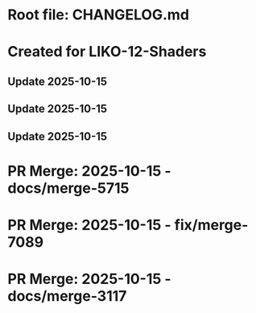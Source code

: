 # Root file: CHANGELOG.md
# Created for LIKO-12-Shaders

## Update 2025-10-15

## Update 2025-10-15

## Update 2025-10-15

# PR Merge: 2025-10-15 - docs/merge-5715

# PR Merge: 2025-10-15 - fix/merge-7089

# PR Merge: 2025-10-15 - docs/merge-3117
